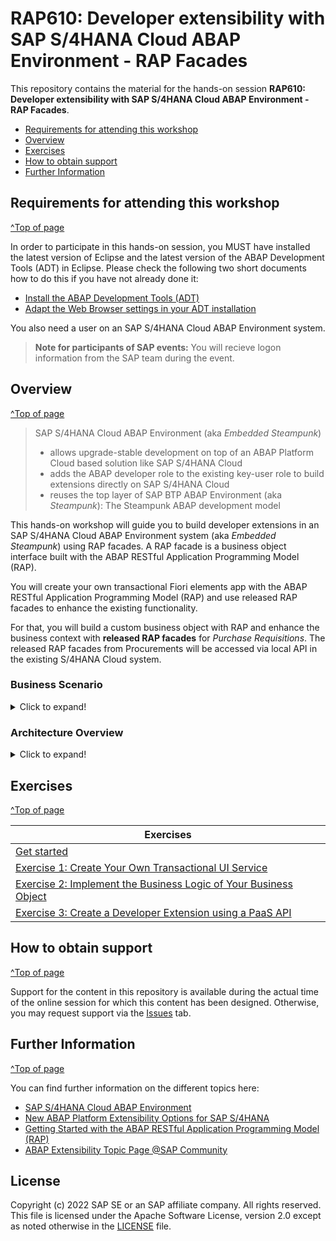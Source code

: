 
# RAP610: Developer extensibility with SAP S/4HANA Cloud ABAP Environment - RAP Facades

<!-- 
## Description
-->

This repository contains the material for the hands-on session **RAP610: Developer extensibility with SAP S/4HANA Cloud ABAP Environment - RAP Facades**.

- [Requirements for attending this workshop](#requirements-for-attending-this-workshop)
- [Overview](#overview)
- [Exercises](#exercises)
- [How to obtain support](#how-to-obtain-support) 
- [Further Information](#further-information)


## Requirements for attending this workshop 
[^Top of page](#)

In order to participate in this hands-on session, you MUST have installed the latest version of Eclipse and the latest version of the ABAP Development Tools (ADT) in Eclipse.
Please check the following two short documents how to do this if you have not already done it:  
- [Install the ABAP Development Tools (ADT)](https://github.com/SAP-samples/abap-platform-rap-workshops/blob/main/requirements_rap_workshops.md#3-install-the-abap-development-tools-adt)  
- [Adapt the Web Browser settings in your ADT installation](https://github.com/SAP-samples/abap-platform-rap-workshops/blob/main/requirements_rap_workshops.md#4-adapt-the-web-browser-settings-in-your-adt-installation)  
 
You also need a user on an SAP S/4HANA Cloud ABAP Environment system.  
> **Note for participants of SAP events:** You will recieve logon information from the SAP team during the event. 

## Overview
[^Top of page](#)

> SAP S/4HANA Cloud ABAP Environment (aka _Embedded Steampunk_)  
> - allows upgrade-stable development on top of an ABAP Platform Cloud based solution like SAP S/4HANA Cloud
> - adds the ABAP developer role to the existing key-user role to build extensions directly on SAP S/4HANA Cloud
> - reuses the top layer of SAP BTP ABAP Environment (aka _Steampunk_): The Steampunk ABAP development model

This hands-on workshop will guide you to build developer extensions in an SAP S/4HANA Cloud ABAP Environment system (aka _Embedded Steampunk_) using RAP facades. 
A RAP facade is a business object interface built with the ABAP RESTful Application Programming Model (RAP).

You will create your own transactional Fiori elements app with the ABAP RESTful Application Programming Model (RAP) and use released RAP facades to enhance the existing functionality. 

 For that, you will build a custom business object with RAP and enhance the business context with **released RAP facades** for _Purchase Requisitions_. The released RAP facades from Procurements will be accessed via local API in the existing S/4HANA Cloud system. 

### Business Scenario 

<details>
 <summary>Click to expand!</summary>
 
 **Create a custom BO for a specific business context and integrate released RAP facades**

 - An existing customer/partner wants to create a new business application for a online shopping platform. Users of this shopping App can order a item like a laptop. This can be realized with Restful ABAP Programming Model(RAP). 

 - You’ll build the application step-by-step, starting with exposing an OData service based on a prepared Core Data Services (CDS) model enriched with UI annotations, and display it in a SAP Fiori elements based List Report. Then you’ll enable the application for transactional processing by enhancing the business object (BO) with CRUD operations – i.e. create, update, read and delete – and business-specific functionality.

 - Now, the customer/partner wishes to enhance the existing online shop application. When an order for a laptop is placed, then a purchase requisition for this order should be initiated. Using the developer extensibility and released RAP facades in SAP S/4HANA Cloud ABAP Environment, custom code can be added to existing business logic of the online shop BO to fulfill this requirement.

 Your application will finally look like this:

 ![Custom business application]( images/Introduction2.png )

 In an additional exercise, you can create a new sales order in an ABAP class using released RAP facades and Entity Manipulation Langauge (EML).

</details>

### Architecture Overview
<details>
 <summary>Click to expand!</summary>

 The figure below illustrates the high-level architecture components of the ABAP RESTful Application Programming Model (RAP). It shows the main technologies and artefacts needed to build an SAP Fiori app or a Web API with RAP from a design time perspective.  
 
 ![architecture](images/rap_bigpicture.png)
 
 You can find a more information on the various RAP concepts on the SAP Help Portal.

 </details>
 

## Exercises
[^Top of page](#)

| Exercises |  
| ------------- | 
| [Get started](exercises/ex0/README.md) | 
| [Exercise 1: Create Your Own Transactional UI Service](exercises/ex1/README.md) | 
| [Exercise 2: Implement the Business Logic of Your Business Object](exercises/ex2/README.md) | 
| [Exercise 3: Create a Developer Extension using a PaaS API](exercises/ex3/README.md) | 


## How to obtain support
[^Top of page](#)

Support for the content in this repository is available during the actual time of the online session for which this content has been designed. Otherwise, you may request support via the [Issues](../../../../issues) tab.


## Further Information
[^Top of page](#)

You can find further information on the different topics here: 
- [SAP S/4HANA Cloud ABAP Environment](https://www.sap.com/about/events/teched-news-guide/composable-enterprise-solutions.html)
- [New ABAP Platform Extensibility Options for SAP S/4HANA](https://blogs.sap.com/2021/11/19/new-abap-platform-extensibility-options-in-2021/)
- [Getting Started with the ABAP RESTful Application Programming Model (RAP)](https://blogs.sap.com/2019/10/25/getting-started-with-the-abap-restful-programming-model/)
- [ABAP Extensibility Topic Page @SAP Community](https://community.sap.com/topics/abap-extensibility)

## License
Copyright (c) 2022 SAP SE or an SAP affiliate company. All rights reserved. This file is licensed under the Apache Software License, version 2.0 except as noted otherwise in the [LICENSE](LICENSES/Apache-2.0.txt) file.


